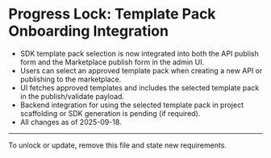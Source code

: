 # Progress Lock: Template Pack Onboarding Integration

- SDK template pack selection is now integrated into both the API publish form and the Marketplace publish form in the admin UI.
- Users can select an approved template pack when creating a new API or publishing to the marketplace.
- UI fetches approved templates and includes the selected template pack in the publish/validate payload.
- Backend integration for using the selected template pack in project scaffolding or SDK generation is pending (if required).
- All changes as of 2025-09-18.

---

To unlock or update, remove this file and state new requirements.
